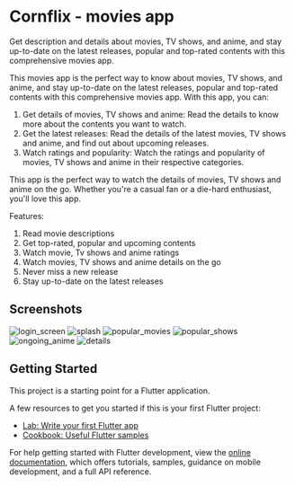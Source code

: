 # Cornflix - movies app

Get description and details about movies, TV shows, and anime, and stay up-to-date on the latest releases, popular and top-rated contents with this comprehensive movies app.

This movies app is the perfect way to know about movies, TV shows, and anime, and stay up-to-date on the latest releases, popular and top-rated contents with this comprehensive movies app. With this app, you can:

1. Get details of movies, TV shows and anime: Read the details to know more about the contents you want to watch.
2. Get the latest releases: Read the details of the latest movies, TV shows and anime, and find out about upcoming releases.
3. Watch ratings and popularity: Watch the ratings and popularity of movies, TV shows and anime in their respective categories.

This app is the perfect way to watch the details of movies, TV shows and anime on the go. Whether you're a casual fan or a die-hard enthusiast, you'll love this app.

Features:
1. Read movie descriptions
2. Get top-rated, popular and upcoming contents
3. Watch movie, Tv shows and anime ratings
4. Watch movies, TV shows and anime details on the go
5. Never miss a new release
6. Stay up-to-date on the latest releases

## Screenshots

![login_screen](https://github.com/SriramMV04/Cornflix_app/assets/109816340/77abf46f-f745-4448-93ae-79e2ef55a730)
![splash](https://github.com/SriramMV04/Cornflix_app/assets/109816340/df61c098-004e-4c6d-b597-220ddeec6b95)
![popular_movies](https://github.com/SriramMV04/Cornflix_app/assets/109816340/e8af0586-a93b-4c2c-9424-3805610fd4d4)
![popular_shows](https://github.com/SriramMV04/Cornflix_app/assets/109816340/8c398d88-f8c9-44e9-aee7-1cc0304e500e)
![ongoing_anime](https://github.com/SriramMV04/Cornflix_app/assets/109816340/2b23a190-2fa4-40b6-b265-5243ee19329a)
![details](https://github.com/SriramMV04/Cornflix_app/assets/109816340/ca68f155-3e72-4452-91ea-9b3e392a487f)

## Getting Started

This project is a starting point for a Flutter application.

A few resources to get you started if this is your first Flutter project:

- [Lab: Write your first Flutter app](https://docs.flutter.dev/get-started/codelab)
- [Cookbook: Useful Flutter samples](https://docs.flutter.dev/cookbook)

For help getting started with Flutter development, view the
[online documentation](https://docs.flutter.dev/), which offers tutorials,
samples, guidance on mobile development, and a full API reference.
